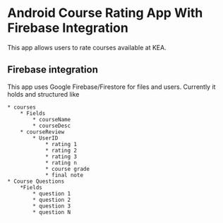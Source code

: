 # Android Course Rating App With Firebase Integration
This app allows users to rate courses available at KEA.


## Firebase integration
This app uses Google Firebase/Firestore for files and users.
Currently it holds and structured like

	* courses
		* Fields
			* courseName
			* courseDesc
		* courseReview
			* UserID
				* rating 1
				* rating 2
				* rating 3
				* rating n
				* course grade
				* final note
	* Course Questions
		*Fields
			* question 1
			* question 2
			* question 3
			* question N


